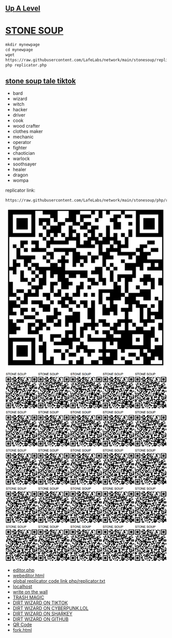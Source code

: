 ## [Up A Level](../)


# [STONE SOUP](https://github.com/LafeLabs/network/tree/main/stonesoup)


```
mkdir mynewpage
cd mynewpage
wget https://raw.githubusercontent.com/LafeLabs/network/main/stonesoup/replicator.php
php replicator.php
```

## [stone soup tale tiktok](https://www.tiktok.com/@the..reverends/video/7355983932627668267)

 - bard
 - wizard
 - witch
 - hacker
 - driver
 - cook
 - wood crafter
 - clothes maker
 - mechanic
 - operator
 - fighter
 - chaotician
 - warlock
 - soothsayer
 - healer
 - dragon
 - wompa


replicator link:

```
https://raw.githubusercontent.com/LafeLabs/network/main/stonesoup/php/replicator.txt
```



![images/qrcode.png](images/qrcode.png)
![images/qrcode-page.png](images/qrcode-page.png)

 - [editor.php](editor.php)
 - [webeditor.html](webeditor.html)
 - [global replicator code link php/replicator.txt](https://raw.githubusercontent.com/LafeLabs/network/main/page/php/replicator.txt)
 - [localhost](http://localhost)
 - [write on the wall](wall.html)
 - [TRASH MAGIC](trashmagic.html)
 - [DIRT WIZARD ON TIKTOK](https://www.tiktok.com/@dirt_wizard666)
 - [DIRT WIZARD ON CYBERPUNK.LOL](https://cyberpunk.lol/@dirtwizard)
 - [DIRT WIZARD ON SHARKEY](https://shark.distantserver.org/@dirtwizard)
 - [DIRT WIZARD ON GITHUB](https://github.com/lafeLabs/)
 - [QR Code](qrcode.html)
 - [fork.html](fork.html)




